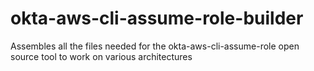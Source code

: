 # okta-aws-cli-assume-role-builder
Assembles all the files needed for the okta-aws-cli-assume-role open source tool to work on various architectures
